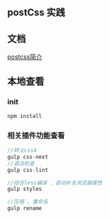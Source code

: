 ## postCss 实践

## 文档
[postcss简介](https://github.com/xiaoxiangdaiyu/postcss/tree/master/src)
## 本地查看   
### init
```js
npm install
```
### 相关插件功能查看  

```js
//转义css4  
gulp css-next
//语法检查  
gulp css-lint

//结合less编译 、自动补全浏览器属性
gulp styles

//压缩 、重命名
gulp rename
```  

